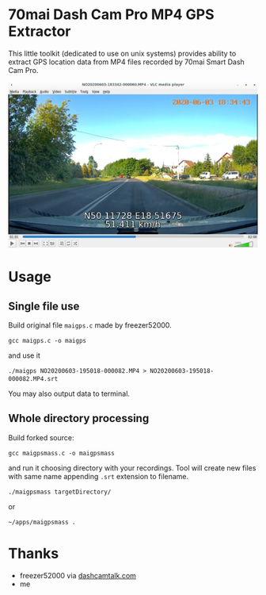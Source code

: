 # 70mai Dash Cam Pro MP4 GPS Extractor

This little toolkit (dedicated to use on unix systems) provides ability to
extract GPS location data from MP4 files recorded by 70mai Smart Dash Cam Pro.

![VLC preview](preview_vlc.jpg)

# Usage

## Single file use

Build original file `maigps.c` made by freezer52000.

```
gcc maigps.c -o maigps
```

and use it

```
./maigps NO20200603-195018-000082.MP4 > NO20200603-195018-000082.MP4.srt
```

You may also output data to terminal.

## Whole directory processing

Build forked source:

```
gcc maigpsmass.c -o maigpsmass
```

and run it choosing directory with your recordings. Tool will create
new files with same name appending `.srt` extension to filename.

```
./maigpsmass targetDirectory/
```
or
```
~/apps/maigpsmass .
```

# Thanks

* freezer52000 via [dashcamtalk.com](https://dashcamtalk.com/forum/threads/gps-speed-location-till-the-end-of-may-19.38831/post-496592)
* me
